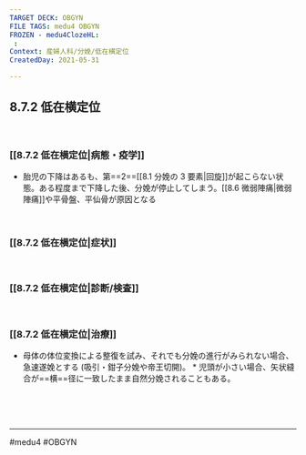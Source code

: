 ```yaml
---
TARGET DECK: OBGYN
FILE TAGS: medu4 OBGYN
FROZEN - medu4ClozeHL:
 : 
Context: 産婦人科/分娩/低在横定位
CreatedDay: 2021-05-31

---
```


## 8.7.2 低在横定位

<br>

### [[8.7.2 低在横定位|病態・疫学]]
* 胎児の下降はあるも、第==2==[[8.1 分娩の 3 要素|回旋]]が起こらない状態。ある程度まで下降した後、分娩が停止してしまう。[[8.6 微弱陣痛|微弱陣痛]]や平骨盤、平仙骨が原因となる
<!--ID: 1622523510014-->


<br>

### [[8.7.2 低在横定位|症状]]


<br>

### [[8.7.2 低在横定位|診断/検査]]


<br>

### [[8.7.2 低在横定位|治療]]
* 母体の体位変換による整復を試み、それでも分娩の進行がみられない場合、急速遂娩とする (吸引・鉗子分娩や帝王切開)。
\* 児頭が小さい場合、矢状縫合が==横==径に一致したまま自然分娩されることもある。
 
<!--ID: 1622523510019-->


<br><br><br>

---
#medu4 #OBGYN
